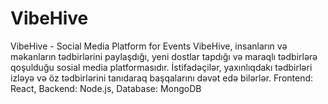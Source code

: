 # VibeHive
VibeHive - Social Media Platform for Events  VibeHive, insanların və məkanların tədbirlərini paylaşdığı, yeni dostlar tapdığı və maraqlı tədbirlərə qoşulduğu sosial media platformasıdır. İstifadəçilər, yaxınlıqdakı tədbirləri izləyə və öz tədbirlərini tanıdaraq başqalarını dəvət edə bilərlər.  Frontend: React, Backend: Node.js, Database: MongoDB
